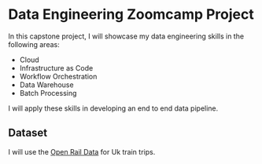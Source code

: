 # Data Engineering Zoomcamp Project

In this capstone project, I will showcase my data engineering skills in the following areas:

- Cloud
- Infrastructure as Code
- Workflow Orchestration
- Data Warehouse
- Batch Processing

I will apply these skills in developing an end to end data pipeline.


## Dataset
I will use the [Open Rail Data](https://wiki.openraildata.com/index.php/Rail_Data_FAQ) for Uk train trips. 



